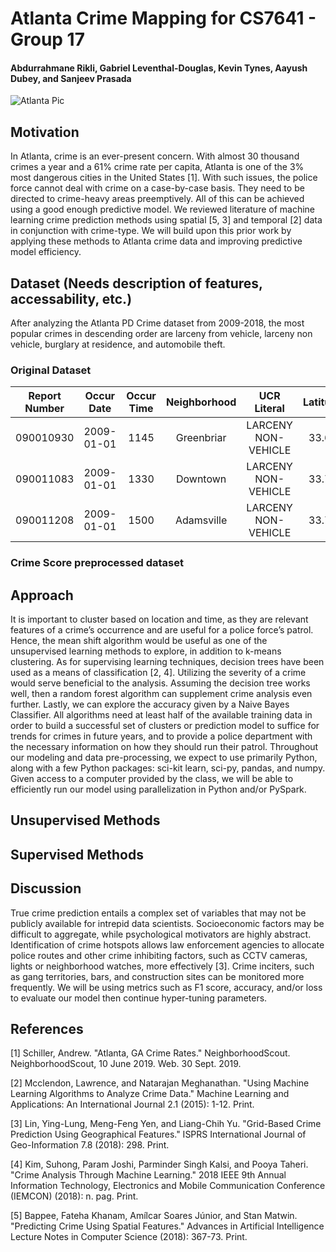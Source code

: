 # Atlanta Crime Mapping for CS7641 - Group 17
#### Abdurrahmane Rikli, Gabriel Leventhal-Douglas, Kevin Tynes, Aayush Dubey, and Sanjeev Prasada

![Atlanta Pic](http://media.bizj.us/view/img/6139341/atlanta-skyline*750xx3684-2070-0-28.jpg) </br>

## Motivation
In Atlanta, crime is an ever-present concern. With almost 30 thousand crimes a year and a 61% crime rate per capita,
Atlanta is one of the 3% most dangerous cities in the United States [1]. With such issues, the police force cannot deal
with crime on a case-by-case basis. They need to be directed to crime-heavy areas preemptively. All of this can be
achieved using a good enough predictive model. We reviewed literature of machine learning crime prediction methods
using spatial [5, 3] and temporal [2] data in conjunction with crime-type. We will build upon this prior work by applying
these methods to Atlanta crime data and improving predictive model efficiency.


## Dataset (Needs description of features, accessability, etc.)
After analyzing the Atlanta PD Crime dataset from 2009-2018, the most popular crimes in descending order are larceny from vehicle, larceny non vehicle, burglary at residence, and automobile theft.

### Original Dataset
| Report Number | Occur Date | Occur Time | Neighborhood |   UCR Literal       | Latitude | Longitude |
| ------------- |:----------:|:----------:|:------------:|:-------------------:|:--------:|----------:|
| 090010930     | 2009-01-01 |    1145    | Greenbriar   | LARCENY NON-VEHICLE | 33.69    | -84.49    |
| 090011083     | 2009-01-01 |    1330    | Downtown     | LARCENY NON-VEHICLE | 33.75    | -84.39    |
| 090011208     | 2009-01-01 |    1500    | Adamsville   | LARCENY NON-VEHICLE | 33.76    | -84.50    |

### Crime Score preprocessed dataset

## Approach
It is important to cluster based on location and time, as they are relevant features of a crime’s occurrence and are useful
for a police force’s patrol. Hence, the mean shift algorithm would be useful as one of the unsupervised learning methods
to explore, in addition to k-means clustering. As for supervising learning techniques, decision trees have been used as a
means of classification [2, 4]. Utilizing the severity of a crime would serve beneficial to the analysis. Assuming the
decision tree works well, then a random forest algorithm can supplement crime analysis even further. Lastly, we can
explore the accuracy given by a Naive Bayes Classifier. All algorithms need at least half of the available training data
in order to build a successful set of clusters or prediction model to suffice for trends for crimes in future years, and
to provide a police department with the necessary information on how they should run their patrol. Throughout our
modeling and data pre-processing, we expect to use primarily Python, along with a few Python packages: sci-kit learn,
sci-py, pandas, and numpy. Given access to a computer provided by the class, we will be able to efficiently run our
model using parallelization in Python and/or PySpark.


## Unsupervised Methods



## Supervised Methods



## Discussion 
True crime prediction entails a complex set of variables that may not be publicly available for intrepid data scientists.
Socioeconomic factors may be difficult to aggregate, while psychological motivators are highly abstract. Identification
of crime hotspots allows law enforcement agencies to allocate police routes and other crime inhibiting factors, such as
CCTV cameras, lights or neighborhood watches, more effectively [3]. Crime inciters, such as gang territories, bars, and
construction sites can be monitored more frequently. We will be using metrics such as F1 score, accuracy, and/or loss to
evaluate our model then continue hyper-tuning parameters.


## References 
[1] Schiller, Andrew. "Atlanta, GA Crime Rates." NeighborhoodScout. NeighborhoodScout, 10 June 2019. Web. 30
Sept. 2019. </br>

[2] Mcclendon, Lawrence, and Natarajan Meghanathan. "Using Machine Learning Algorithms to Analyze Crime
Data." Machine Learning and Applications: An International Journal 2.1 (2015): 1-12. Print. </br>

[3] Lin, Ying-Lung, Meng-Feng Yen, and Liang-Chih Yu. "Grid-Based Crime Prediction Using Geographical Features."
ISPRS International Journal of Geo-Information 7.8 (2018): 298. Print. </br>

[4] Kim, Suhong, Param Joshi, Parminder Singh Kalsi, and Pooya Taheri. "Crime Analysis Through Machine Learning."
2018 IEEE 9th Annual Information Technology, Electronics and Mobile Communication Conference (IEMCON)
(2018): n. pag. Print. </br>

[5] Bappee, Fateha Khanam, Amílcar Soares Júnior, and Stan Matwin. "Predicting Crime Using Spatial Features."
Advances in Artificial Intelligence Lecture Notes in Computer Science (2018): 367-73. Print.

